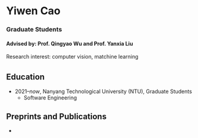 # Yiwen Cao
### Graduate Students
#### Advised by: Prof. Qingyao Wu and Prof. Yanxia Liu
Research interest: computer vision, matchine learning

## Education　
- 2021–*now*,  Nanyang Technological University (NTU), Graduate Students
  - Software Engineering

## Preprints and Publications
- 
